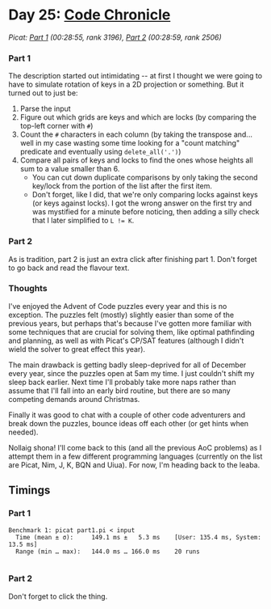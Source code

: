 # Day 25: [Code Chronicle](https://adventofcode.com/2024/day/25)
*Picat: [Part 1](https://github.com/DestyNova/advent_of_code_2024/blob/main/25/part1.pi) (00:28:55, rank 3196), [Part 2](https://github.com/DestyNova/advent_of_code_2024/blob/main/25/part2.pi) (00:28:59, rank 2506)*

### Part 1

The description started out intimidating -- at first I thought we were going to have to simulate rotation of keys in a 2D projection or something. But it turned out to just be:

1. Parse the input
2. Figure out which grids are keys and which are locks (by comparing the top-left corner with `#`)
3. Count the `#` characters in each column (by taking the transpose and... well in my case wasting some time looking for a "count matching" predicate and eventually using `delete_all('.')`)
4. Compare all pairs of keys and locks to find the ones whose heights all sum to a value smaller than 6.
    * You can cut down duplicate comparisons by only taking the second key/lock from the portion of the list after the first item.
    * Don't forget, like I did, that we're only comparing locks against keys (or keys against locks). I got the wrong answer on the first try and was mystified for a minute before noticing, then adding a silly check that I later simplified to `L != K`.

### Part 2

As is tradition, part 2 is just an extra click after finishing part 1. Don't forget to go back and read the flavour text.

### Thoughts

I've enjoyed the Advent of Code puzzles every year and this is no exception. The puzzles felt (mostly) slightly easier than some of the previous years, but perhaps that's because I've gotten more familiar with some techniques that are crucial for solving them, like optimal pathfinding and planning, as well as with Picat's CP/SAT features (although I didn't wield the solver to great effect this year).

The main drawback is getting badly sleep-deprived for all of December every year, since the puzzles open at 5am my time. I just couldn't shift my sleep back earlier. Next time I'll probably take more naps rather than assume that I'll fall into an early bird routine, but there are so many competing demands around Christmas.

Finally it was good to chat with a couple of other code adventurers and break down the puzzles, bounce ideas off each other (or get hints when needed).

Nollaig shona! I'll come back to this (and all the previous AoC problems) as I attempt them in a few different programming languages (currently on the list are Picat, Nim, J, K, BQN and Uiua). For now, I'm heading back to the leaba.

## Timings

### Part 1

```
Benchmark 1: picat part1.pi < input
  Time (mean ± σ):     149.1 ms ±   5.3 ms    [User: 135.4 ms, System: 13.5 ms]
  Range (min … max):   144.0 ms … 166.0 ms    20 runs
 
```

### Part 2

Don't forget to click the thing.
